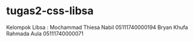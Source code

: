 # tugas2-css-libsa

Kelompok Libsa :
Mochammad Thiesa Nabil        05111740000194
Bryan Khufa Rahmada Aula      05111740000071
